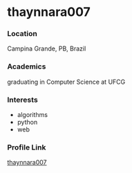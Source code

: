 # thaynnara007

### Location

Campina Grande, PB, Brazil

### Academics

graduating in Computer Science at UFCG

### Interests

- algorithms
- python
- web 

### Profile Link

[thaynnara007](https://github.com/thaynnara007)
